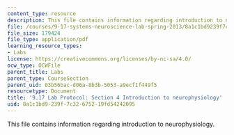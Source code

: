 ```yaml
---
content_type: resource
description: This file contains information regarding introduction to neurophysiology.
file: /courses/9-17-systems-neuroscience-lab-spring-2013/8a1c1bd9239f7c32675219fd54242095_MIT9_17S13_Chapter4.pdf
file_size: 179424
file_type: application/pdf
learning_resource_types:
- Labs
license: https://creativecommons.org/licenses/by-nc-sa/4.0/
ocw_type: OCWFile
parent_title: Labs
parent_type: CourseSection
parent_uid: 03b56bac-d06a-8b3b-5053-a9ecf1f449f5
resourcetype: Document
title: '9.17 Lab Protocol: Section 4 Introduction to neurophysiology'
uid: 8a1c1bd9-239f-7c32-6752-19fd54242095
---
```

This file contains information regarding introduction to neurophysiology.